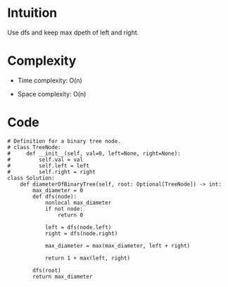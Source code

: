 # Intuition
Use dfs and keep max dpeth of left and right.

# Complexity
- Time complexity:
O(n)

- Space complexity:
O(n)

# Code
```python3 []
# Definition for a binary tree node.
# class TreeNode:
#     def __init__(self, val=0, left=None, right=None):
#         self.val = val
#         self.left = left
#         self.right = right
class Solution:
    def diameterOfBinaryTree(self, root: Optional[TreeNode]) -> int:
        max_diameter = 0
        def dfs(node):
            nonlocal max_diameter
            if not node:
                return 0

            left = dfs(node.left)
            right = dfs(node.right)

            max_diameter = max(max_diameter, left + right)
            
            return 1 + max(left, right)

        dfs(root)
        return max_diameter

```